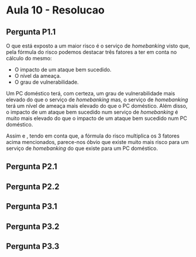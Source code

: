 # Aula 10 - Resolucao

## Pergunta P1.1

O que está exposto a um maior risco é o serviço de _homebanking_ visto que, pela fórmula do risco podemos destacar três fatores a ter em conta no cálculo do mesmo:

- O impacto de um ataque bem sucedido.
- O nível da ameaça.
- O grau de vulnerabilidade.

Um PC doméstico terá, com certeza, um grau de vulnerabilidade mais elevado do que o serviço de _homebanking_ mas, o serviço de _homebanking_ terá um nível de ameaça mais elevado do que o PC doméstico. Além disso, o impacto de um ataque bem sucedido num serviço de _homebanking_ é muito mais elevado do que o impacto de um ataque bem sucedido num PC doméstico.

Assim e , tendo em conta que, a fórmula do risco multiplica os 3 fatores acima mencionados, parece-nos óbvio que existe muito mais risco para um serviço de _homebanking_ do que existe para um PC doméstico.

## Pergunta P2.1

## Pergunta P2.2

## Pergunta P3.1

## Pergunta P3.2

## Pergunta P3.3
